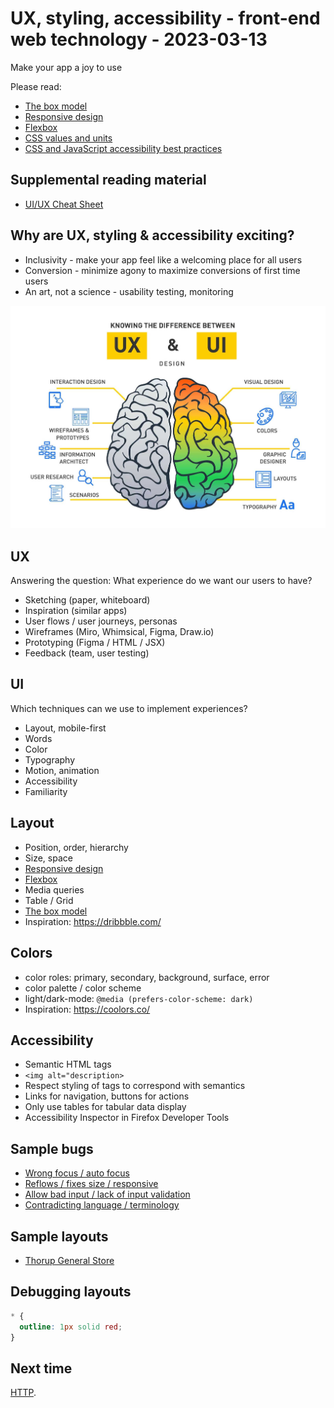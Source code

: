 # UX, styling, accessibility - front-end web technology - 2023-03-13

Make your app a joy to use

Please read:

- [The box model](https://developer.mozilla.org/en-US/docs/Learn/CSS/Building_blocks/The_box_model)
- [Responsive design](https://developer.mozilla.org/en-US/docs/Learn/CSS/CSS_layout/Responsive_Design)
- [Flexbox](https://developer.mozilla.org/en-US/docs/Learn/CSS/CSS_layout/Flexbox)
- [CSS values and units](https://developer.mozilla.org/en-US/docs/Learn/CSS/Building_blocks/Values_and_units)
- [CSS and JavaScript accessibility best practices](https://developer.mozilla.org/en-US/docs/Learn/Accessibility/CSS_and_JavaScript)

## Supplemental reading material

- [UI/UX Cheat Sheet](https://zerotomastery.io/cheatsheets/ui-ux-design-cheat-sheet/)

## Why are UX, styling & accessibility exciting?

- Inclusivity - make your app feel like a welcoming place for all users
- Conversion - minimize agony to maximize conversions of first time users
- An art, not a science - usability testing, monitoring

![UX vs UI design](./imaginxp-ui-ux.jpg)

## UX

Answering the question: What experience do we want our users to have?

- Sketching (paper, whiteboard)
- Inspiration (similar apps)
- User flows / user journeys, personas
- Wireframes (Miro, Whimsical, Figma, Draw.io)
- Prototyping (Figma / HTML / JSX)
- Feedback (team, user testing)

## UI

Which techniques can we use to implement experiences?

- Layout, mobile-first
- Words
- Color
- Typography
- Motion, animation
- Accessibility
- Familiarity

## Layout

- Position, order, hierarchy
- Size, space
- [Responsive design](https://developer.mozilla.org/en-US/docs/Learn/CSS/CSS_layout/Responsive_Design)
- [Flexbox](https://developer.mozilla.org/en-US/docs/Learn/CSS/CSS_layout/Flexbox)
- Media queries
- Table / Grid
- [The box model](https://developer.mozilla.org/en-US/docs/Learn/CSS/Building_blocks/The_box_model)
- Inspiration: https://dribbble.com/

## Colors

- color roles: primary, secondary, background, surface, error
- color palette / color scheme
- light/dark-mode: `@media (prefers-color-scheme: dark)`
- Inspiration: https://coolors.co/

## Accessibility

- Semantic HTML tags
- `<img alt="description>`
- Respect styling of tags to correspond with semantics
- Links for navigation, buttons for actions
- Only use tables for tabular data display
- Accessibility Inspector in Firefox Developer Tools

## Sample bugs

- [Wrong focus / auto focus](./login-focus.png)
- [Reflows / fixes size / responsive](./reflow/)
- [Allow bad input / lack of input validation](./bad-input.png)
- [Contradicting language / terminology](./terminology.png)

## Sample layouts

- [Thorup General Store](https://github.com/larsthorup/css-layout-demo)

## Debugging layouts

```css
* {
  outline: 1px solid red;
}
```

## Next time

[HTTP](../08-http/).
